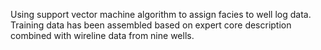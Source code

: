 Using support vector machine algorithm to assign facies to well log data. Training data has been assembled based on expert core description combined with wireline data from nine wells.
